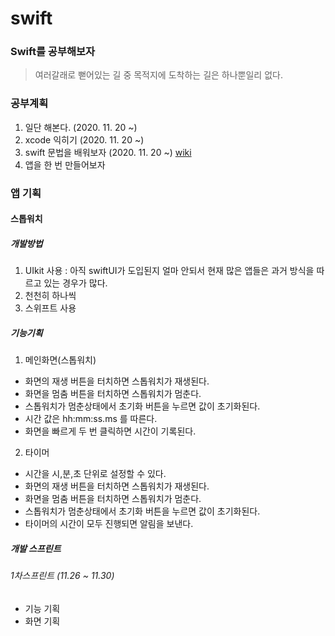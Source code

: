 # swift

### Swift를 공부해보자

> 여러갈래로 뻗어있는 길 중 목적지에 도착하는 길은 하나뿐일리 없다.

### 공부계획

1. 일단 해본다. (2020. 11. 20 ~)
2. xcode 익히기 (2020. 11. 20 ~)
3. swift 문법을 배워보자 (2020. 11. 20 ~) [wiki](https://github.com/GiPyoo/swift/wiki/Swift)
4. 앱을 한 번 만들어보자


### 앱 기획

#### 스톱워치

##### 개발방법
1. UIkit 사용 : 아직 swiftUI가 도입된지 얼마 안되서 현재 많은 앱들은 과거 방식을 따르고 있는 경우가 많다.
2. 천천히 하나씩
3. 스위프트 사용

##### 기능기획

1. 메인화면(스톱워치)
  - 화면의 재생 버튼을 터치하면 스톱워치가 재생된다.
  - 화면을 멈춤 버튼을 터치하면 스톱워치가 멈춘다.
  - 스톱워치가 멈춘상태에서 초기화 버튼을 누르면 값이 초기화된다.
  - 시간 값은 hh:mm:ss.ms 를 따른다.
  - 화면을 빠르게 두 번 클릭하면 시간이 기록된다.
  
2. 타이머
  - 시간을 시,분,초 단위로 설정할 수 있다.
  - 화면의 재생 버튼을 터치하면 스톱워치가 재생된다.
  - 화면을 멈춤 버튼을 터치하면 스톱워치가 멈춘다.
  - 스톱워치가 멈춘상태에서 초기화 버튼을 누르면 값이 초기화된다.
  - 타이머의 시간이 모두 진행되면 알림을 보낸다.


##### 개발 스프린트

###### 1차스프린트 (11.26 ~ 11.30)
- 기능 기획
- 화면 기획

